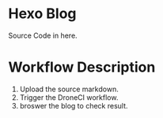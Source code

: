 # Hexo Blog  
Source Code in here.  

# Workflow Description  
1. Upload the source markdown.
2. Trigger the DroneCI workflow.
3. broswer the blog to check result.
